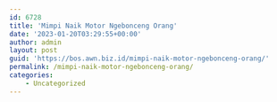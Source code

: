 ```yaml
---
id: 6728
title: 'Mimpi Naik Motor Ngebonceng Orang'
date: '2023-01-20T03:29:55+00:00'
author: admin
layout: post
guid: 'https://bos.awn.biz.id/mimpi-naik-motor-ngebonceng-orang/'
permalink: /mimpi-naik-motor-ngebonceng-orang/
categories:
    - Uncategorized
---
```


